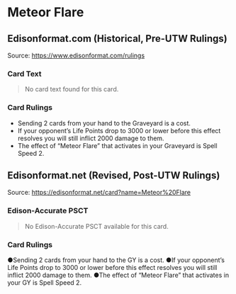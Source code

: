# Meteor Flare

## Edisonformat.com (Historical, Pre-UTW Rulings)

Source: https://www.edisonformat.com/rulings

### Card Text

> No card text found for this card.

### Card Rulings

*   Sending 2 cards from your hand to the Graveyard is a cost.
*   If your opponent’s Life Points drop to 3000 or lower before this effect resolves you will still inflict 2000 damage to them.
*   The effect of “Meteor Flare” that activates in your Graveyard is Spell Speed 2.

## Edisonformat.net (Revised, Post-UTW Rulings)

Source: https://edisonformat.net/card?name=Meteor%20Flare

### Edison-Accurate PSCT

> No Edison-Accurate PSCT available for this card.

### Card Rulings

●Sending 2 cards from your hand to the GY is a cost.
●If your opponent’s Life Points drop to 3000 or lower before this effect resolves you will still inflict 2000 damage to them.
●The effect of “Meteor Flare” that activates in your GY is Spell Speed 2.
            